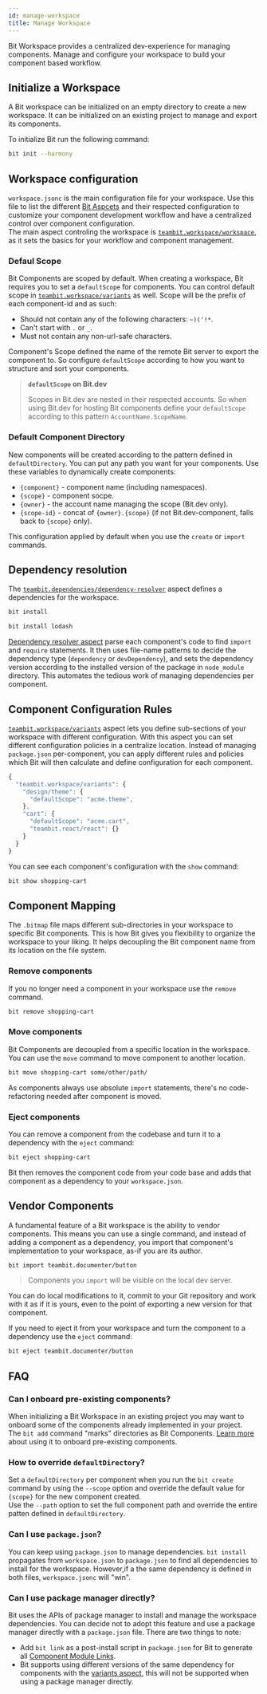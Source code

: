 ```yaml
---
id: manage-workspace
title: Manage Workspace
---
```


Bit Workspace provides a centralized dev-experience for managing components. Manage and configure your workspace to build your component based workflow.

## Initialize a Workspace

A Bit workspace can be initialized on an empty directory to create a new workspace. It can be initialized on an existing project to manage and export its components.

To initialize Bit run the following command:

```sh
bit init --harmony
```

## Workspace configuration

`workspace.jsonc` is the main configuration file for your workspace. Use this file to list the different [Bit Aspcets](aspects/aspects-overview) and their respected configuration to customize your component development workflow and have a centralized control over component configuration.  
The main aspect controling the workspace is [`teambit.workspace/workspace`](https://bit.dev/teambit/workspace/workspace), as it sets the basics for your workflow and component management.

### Defaul Scope

Bit Components are scoped by default. When creating a workspace, Bit requires you to set a `defaultScope` for components. You can control default scope in [`teambit.workspace/variants`](aspects/variants) as well. Scope will be the prefix of each component-id and as such:

* Should not contain any of the following characters: `~)('!*`.
* Can't start with `.` or `_`.
* Must not contain any non-url-safe characters.

Component's Scope defined the name of the remote Bit server to export the component to. So configure `defaultScope` according to how you want to structure and sort your components.

> **`defaultScope` on Bit.dev**
>
> Scopes in Bit.dev are nested in their respected accounts. So when using Bit.dev for hosting Bit components define your `defaultScope` according to this pattern `AccountName.ScopeName`.

### Default Component Directory

New components will be created according to the pattern defined in `defaultDirectory`. You can put any path you want for your components. Use these variables to dynamically create components:

* `{component}` - component name (including namespaces).
* `{scope}` - component socpe.
* `{owner}` - the account name managing the scope (Bit.dev only).
* `{scope-id}` - concat of `{owner}.{scope}` (if not Bit.dev-component, falls back to `{scope}` only).

This configuration applied by default when you use the `create` or `import` commands.

## Dependency resolution

The [`teambit.dependencies/dependency-resolver`](aspects/dependency-resolver) aspect defines a dependencies for the workspace.

```sh title="Install all workspace dependencies"
bit install
```

```sh title="Add a new dependency"
bit install lodash
```

[Dependency resolver aspect](aspects/dependency-resolver) parse each component's code to find `import` and `require` statements. It then uses file-name patterns to decide the dependency type (`dependency` or `devDependency`), and sets the dependency version according to the installed version of the package in `node_module` directory. This automates the tedious work of managing dependencies per component.

## Component Configuration Rules

[`teambit.workspace/variants`](aspects/variants) aspect lets you define sub-sections of your workspace with different configuration. With this aspect you can set different configuration policies in a centralize location. Instead of managing `package.json` per-component, you can apply different rules and policies which Bit will then calculate and define configuration for each component.

```jsx
{
  "teambit.workspace/variants": {
    "design/theme": {
      "defaultScope": "acme.theme",
    },
    "cart": {
      "defaultScope": "acme.cart",
      "teambit.react/react": {}
    }
  }
}
```

You can see each component's configuration with the `show` command:

```sh
bit show shopping-cart
```

## Component Mapping

The `.bitmap` file maps different sub-directories in your workspace to specific Bit components. This is how Bit gives you flexibility to organize the workspace to your liking. It helps decoupling the Bit component name from its location on the file system.

### Remove components

If you no longer need a component in your workspace use the `remove` command.

```sh
bit remove shopping-cart
```

### Move components

Bit Components are decoupled from a specific location in the workspace. You can use the `move` command to move component to another location.

```sh
bit move shopping-cart some/other/path/
```

As components always use absolute `import` statements, there's no code-refactoring needed after component is moved.

### Eject components

You can remove a component from the codebase and turn it to a dependency with the `eject` command:

```sh
bit eject shopping-cart
```

Bit then removes the component code from your code base and adds that component as a dependency to your `workspace.json`.

## Vendor Components

A fundamental feature of a Bit workspace is the ability to vendor components. This means you can use a single command, and instead of adding a component as a dependency, you import that component's implementation to your workspace, as-if you are its author.

```sh
bit import teambit.documenter/button
```

> Components you `import` will be visible on the local dev server.

You can do local modifications to it, commit to your Git repository and work with it as if it is yours, even to the point of exporting a new version for that component.

If you need to eject it from your workspace and turn the component to a dependency use the `eject` command:

```sh
bit eject teambit.documenter/button
```

## FAQ

### Can I onboard pre-existing components?

When initializing a Bit Workspace in an existing project you may want to onboard some of the components already implemented in your project.  
The `bit add` command "marks" directories as Bit Components. [Learn more](reference/pre-existing-components) about using it to onboard pre-existing components.

### How to override `defaultDirectory`?

Set a `defaultDirectory` per component when you run the `bit create` command by using the `--scope` option and override the default value for `{scope}` for the new component created.  
Use the `--path` option to set the full component path and override the entire patten defined in `defaultDirectory`.

### Can I use `package.json`?

You can keep using `package.json` to manage dependencies. `bit install` propagates from `workspace.json` to `package.json` to find all dependencies to install for the workspace. However,if a the same dependency is defined in both files, `workspace.jsonc` will "win".

### Can I use package manager directly?

Bit uses the APIs of package manager to install and manage the workspace dependencies. You can decide not to adopt this feature and use a package manager directly with a `package.json` file. There are two things to note:

* Add `bit link` as a post-install script in `package.json` for Bit to generate all [Component Module Links](/essentials/workspace#component-module-links).
* Bit supports using different versions of the same dependency for components with the [variants aspect](aspects/variants), this will not be supported when using a package manager directly.
